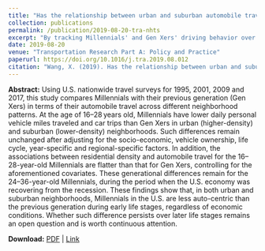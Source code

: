 ```yaml
---
title: "Has the relationship between urban and suburban automobile travel changed across generations? Comparing Millennials and Generation Xers in the United States"
collection: publications
permalink: /publication/2019-08-20-tra-nhts
excerpt: "By tracking Millennials' and Gen Xers' driving behavior over three decades, I find that Millennials' lower automobility cannot be fully attributed to urban living, recession or delayed life-cycles. Demographic theory suggests that such generational differences may remain in later life stages."
date: 2019-08-20
venue: "Transportation Research Part A: Policy and Practice"
paperurl: https://doi.org/10.1016/j.tra.2019.08.012
citation: "Wang, X. (2019). Has the relationship between urban and suburban automobile travel changed across generations? Comparing Millennials and Generation Xers in the United States. <i>Transportation Research Part A: Policy and Practice, 129</i>, 107-122."
---
```


**Abstract:**
Using U.S. nationwide travel surveys for 1995, 2001, 2009 and 2017, this study compares Millennials with their previous generation (Gen Xers) in terms of their automobile travel across different neighborhood patterns. At the age of 16–28 years old, Millennials have lower daily personal vehicle miles traveled and car trips than Gen Xers in urban (higher-density) and suburban (lower-density) neighborhoods. Such differences remain unchanged after adjusting for the socio-economic, vehicle ownership, life cycle, year-specific and regional-specific factors. In addition, the associations between residential density and automobile travel for the 16–28-year-old Millennials are flatter than that for Gen Xers, controlling for the aforementioned covariates. These generational differences remain for the 24–36-year-old Millennials, during the period when the U.S. economy was recovering from the recession. These findings show that, in both urban and suburban neighborhoods, Millennials in the U.S. are less auto-centric than the previous generation during early life stages, regardless of economic conditions. Whether such difference persists over later life stages remains an open question and is worth continuous attention.

**Download:** [PDF](https://osf.io/preprints/socarxiv/2y5vj) \| [Link](https://doi.org/10.1016/j.tra.2019.08.012)
